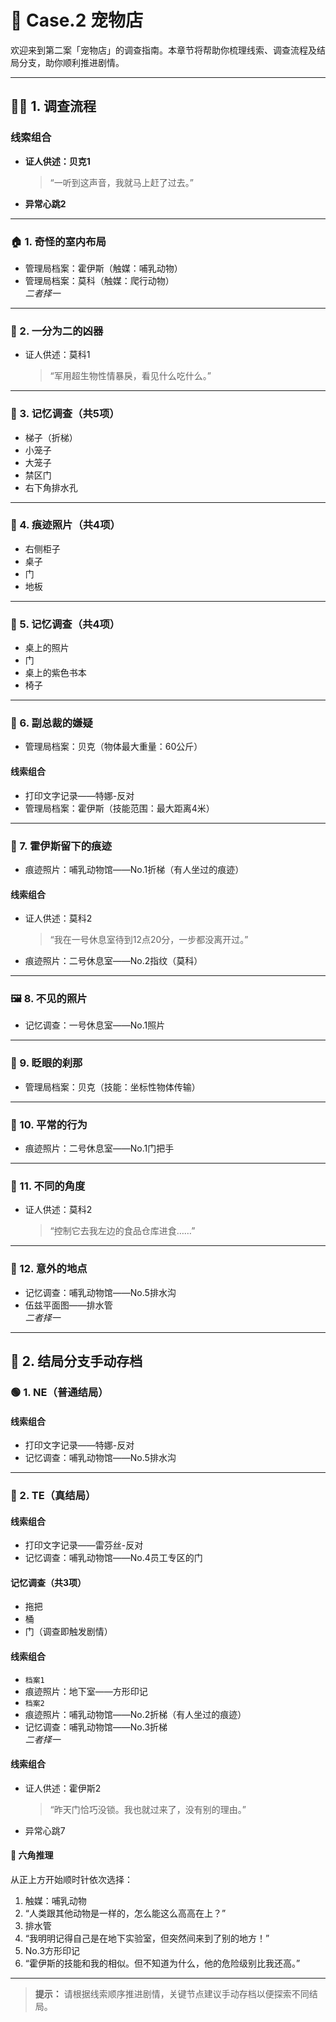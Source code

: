 # 🐾 Case.2 宠物店

欢迎来到第二案「宠物店」的调查指南。本章节将帮助你梳理线索、调查流程及结局分支，助你顺利推进剧情。

---

## 🕵️‍♂️ 1. 调查流程

### 线索组合
- **证人供述：贝克1**  
    > “一听到这声音，我就马上赶了过去。”
- **异常心跳2**

---

### 🏠 1. 奇怪的室内布局
- 管理局档案：霍伊斯（触媒：哺乳动物）
- 管理局档案：莫科（触媒：爬行动物）  
    *二者择一*

---

### 🔪 2. 一分为二的凶器
- 证人供述：莫科1  
    > “军用超生物性情暴戾，看见什么吃什么。”

---

### 🧠 3. 记忆调查（共5项）
- 梯子（折梯）
- 小笼子
- 大笼子
- 禁区门
- 右下角排水孔

---

### 📸 4. 痕迹照片（共4项）
- 右侧柜子
- 桌子
- 门
- 地板

---

### 🧠 5. 记忆调查（共4项）
- 桌上的照片
- 门
- 桌上的紫色书本
- 椅子

---

### 👔 6. 副总裁的嫌疑
- 管理局档案：贝克（物体最大重量：60公斤）

#### 线索组合
- 打印文字记录——特娜-反对
- 管理局档案：霍伊斯（技能范围：最大距离4米）

---

### 🐾 7. 霍伊斯留下的痕迹
- 痕迹照片：哺乳动物馆——No.1折梯（有人坐过的痕迹）

#### 线索组合
- 证人供述：莫科2  
    > “我在一号休息室待到12点20分，一步都没离开过。”
- 痕迹照片：二号休息室——No.2指纹（莫科）

---

### 🖼️ 8. 不见的照片
- 记忆调查：一号休息室——No.1照片

---

### 👀 9. 眨眼的刹那
- 管理局档案：贝克（技能：坐标性物体传输）

---

### 🚪 10. 平常的行为
- 痕迹照片：二号休息室——No.1门把手

---

### 🔭 11. 不同的角度
- 证人供述：莫科2  
    > “控制它去我左边的食品仓库进食……”

---

### 📍 12. 意外的地点
- 记忆调查：哺乳动物馆——No.5排水沟
- 伍兹平面图——排水管  
    *二者择一*

---

## 🌳 2. 结局分支手动存档

### 🟢 1. NE（普通结局）

#### 线索组合
- 打印文字记录——特娜-反对
- 记忆调查：哺乳动物馆——No.5排水沟

---

### 🔴 2. TE（真结局）

#### 线索组合
- 打印文字记录——雷芬丝-反对
- 记忆调查：哺乳动物馆——No.4员工专区的门

#### 记忆调查（共3项）
- 拖把
- 桶
- 门（调查即触发剧情）

#### 线索组合
- `档案1`
- 痕迹照片：地下室——方形印记
- `档案2`
- 痕迹照片：哺乳动物馆——No.2折梯（有人坐过的痕迹）
- 记忆调查：哺乳动物馆——No.3折梯  
    *二者择一*

#### 线索组合
- 证人供述：霍伊斯2  
    > “昨天门恰巧没锁。我也就过来了，没有别的理由。”
- 异常心跳7

#### 🛑 六角推理
从正上方开始顺时针依次选择：
1. 触媒：哺乳动物
2. “人类跟其他动物是一样的，怎么能这么高高在上？”
3. 排水管
4. “我明明记得自己是在地下实验室，但突然间来到了别的地方！”
5. No.3方形印记
6. “霍伊斯的技能和我的相似。但不知道为什么，他的危险级别比我还高。”

---

> **提示：** 请根据线索顺序推进剧情，关键节点建议手动存档以便探索不同结局。